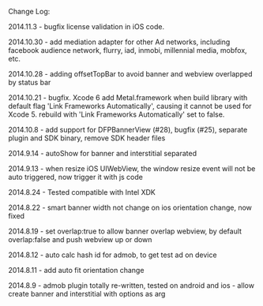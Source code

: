 
Change Log:

2014.11.3
	- bugfix license validation in iOS code.
	
2014.10.30
	- add mediation adapter for other Ad networks, including facebook audience network, flurry, iad, inmobi, millennial media, mobfox, etc.
	
2014.10.28
	- adding offsetTopBar to avoid banner and webview overlapped by status bar
	
2014.10.21
	- bugfix. Xcode 6 add Metal.framework when build library with default flag 'Link Frameworks Automatically', causing it cannot be used for Xcode 5. rebuild with 'Link Frameworks Automatically' set to false.
	
2014.10.8
	- add support for DFPBannerView (#28), bugfix (#25), separate plugin and SDK binary, remove SDK header files
	
2014.9.14
	- autoShow for banner and interstitial separated
	
2014.9.13
	- when resize iOS UIWebView, the window resize event will not be auto triggered, now trigger it with js code
	
2014.8.24
	- Tested compatible with Intel XDK
	
2014.8.22
	- smart banner width not change on ios orientation change, now fixed
	
2014.8.19
	- set overlap:true to allow banner overlap webview, by default overlap:false and push webview up or down
	
2014.8.12
	- auto calc hash id for admob, to get test ad on device
	
2014.8.11
	- add auto fit orientation change
	
2014.8.9
	- admob plugin totally re-written, tested on android and ios
	- allow create banner and interstitial with options as arg
	
	
	